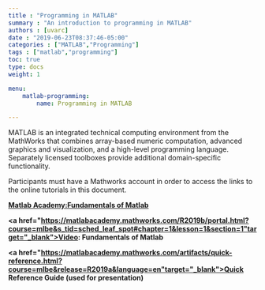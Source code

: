 ```yaml
---
title : "Programming in MATLAB"
summary : "An introduction to programming in MATLAB"
authors : [uvarc]
date : "2019-06-23T08:37:46-05:00"
categories : ["MATLAB","Programming"]
tags : ["matlab","programming"]
toc: true
type: docs
weight: 1

menu:
    matlab-programming:
        name: Programming in MATLAB

---
```


MATLAB is an integrated technical computing environment from the MathWorks that combines array-based numeric computation, advanced graphics and visualization, and a high-level programming language. Separately licensed toolboxes provide additional domain-specific functionality.

Participants must have a Mathworks account in order to access the links to the online tutorials in this document.

**<a href="https://matlabacademy.mathworks.com/R2019b/portal.html?course=mlbe&s_tid=sched_leaf_spot" target="_blank">Matlab Academy:Fundamentals of Matlab</a>**


**<a href="https://matlabacademy.mathworks.com/R2019b/portal.html?course=mlbe&s_tid=sched_leaf_spot#chapter=1&lesson=1&section=1"target="_blank">Video: Fundamentals of  Matlab</a>**

**<a href="https://matlabacademy.mathworks.com/artifacts/quick-reference.html?course=mlbe&release=R2019a&language=en"target="_blank">Quick Reference Guide (used for presentation)</a>**


